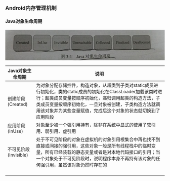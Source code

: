 ### Android内存管理机制
#### Java对象生命周期 
![image](https://github.com/ningbaoqi/PerformanceOptimization/blob/master/gif/neicun.jpg)

|Java对象生命周期|说明|
|------|------|
|创建阶段(Created)|为对象分配存储控件，构造对象，从超类到子类对static成员进行初始化，类的static成员的初始化在ClassLoader加载该类时进行；超类成员变量按顺序初始化，递归调用超类的构造方法，子类成员变量按顺序初始化，一旦对象被创建，子类构造方法就调用该对象并为某些变量赋值，完成后这个对象的状态就切换到了应用阶段|
|应用阶段(InUse)|对象至少被一个强引用持有，除非在系统中显式的使用了软引用、弱引用、虚引用|
|不可见阶段(Invisible)|处于不可见阶段的对象在虚拟机的对象引用根集合中再也找不到直接或间接的强引用，这些对象一般是所有线程栈中的临时变量，所有已经装载的静态变量或者是对本地代码接口的引用；当一个对象处于不可见阶段时，说明程序本身不再持有该对象的任何强引用，虽然该对象仍然时存在的|
|||
|||
|||
|||

